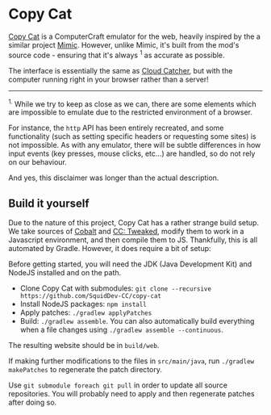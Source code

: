# Copy Cat

[Copy Cat][copycat] is a ComputerCraft emulator for the web, heavily inspired by
the a similar project [Mimic][mimic]. However, unlike Mimic, it's built from the
mod's source code - ensuring that it's always <sup>1</sup> as accurate as
possible.

The interface is essentially the same as [Cloud Catcher][cloud], but with the
computer running right in your browser rather than a server!

---

<sup>1.</sup> While we try to keep as close as we can, there are some elements
which are impossible to emulate due to the restricted environment of a browser.

For instance, the `http` API has been entirely recreated, and some functionality
(such as setting specific headers or requesting some sites) is not impossible.
As with any emulator, there will be subtle differences in how input events (key
 presses, mouse clicks, etc...) are handled, so do not rely on our behaviour.

And yes, this disclaimer was longer than the actual description.

## Build it yourself
Due to the nature of this project, Copy Cat has a rather strange build setup. We
take sources of [Cobalt][cobalt] and [CC: Tweaked][cct], modify them to work in
a Javascript environment, and then compile them to JS. Thankfully, this is all
automated by Gradle. However, it does require a bit of setup:

Before getting started, you will need the JDK (Java Development Kit) and NodeJS
installed and on the path.

 - Clone Copy Cat with submodules: `git clone --recursive https://github.com/SquidDev-CC/copy-cat`
 - Install NodeJS packages: `npm install`
 - Apply patches: `./gradlew applyPatches`
 - Build: `./gradlew assemble`. You can also automatically build everything when
   a file changes using `./gradlew assemble --continuous`.

The resulting website should be in `build/web`.

If making further modifications to the files in `src/main/java`, run
`./gradlew makePatches` to regenerate the patch directory.

Use `git submodule foreach git pull` in order to update all source repositories.
You will probably need to apply and then regenerate patches after doing so.

[copycat]: https://copy-cat.squiddev.cc "Try Copy Cat online"
[mimic]: https://gravlann.github.io/ "The Mimic ComputerCraft emulator"
[cloud]: https://github.com/SquidDev-CC/cloud-catcher "The Cloud Catcher repository"
[cobalt]: https://github.com/SquidDev/Cobalt "The Cobalt repository"
[cct]: https://github.com/SquidDev-CC/CC-Tweaked "The CC: Tweaked repository"
